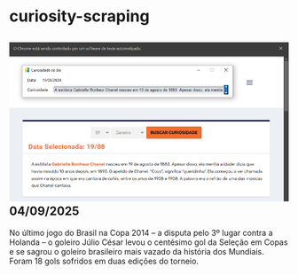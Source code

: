 # curiosity-scraping
![Budget](./execucao.png)
04/09/2025
-
No último jogo do Brasil na Copa 2014 – a disputa pelo 3º lugar contra a Holanda – o goleiro Júlio César levou o centésimo gol da Seleção em Copas e se sagrou o goleiro brasileiro mais vazado da história dos Mundiais. Foram 18 gols sofridos em duas edições do torneio.
